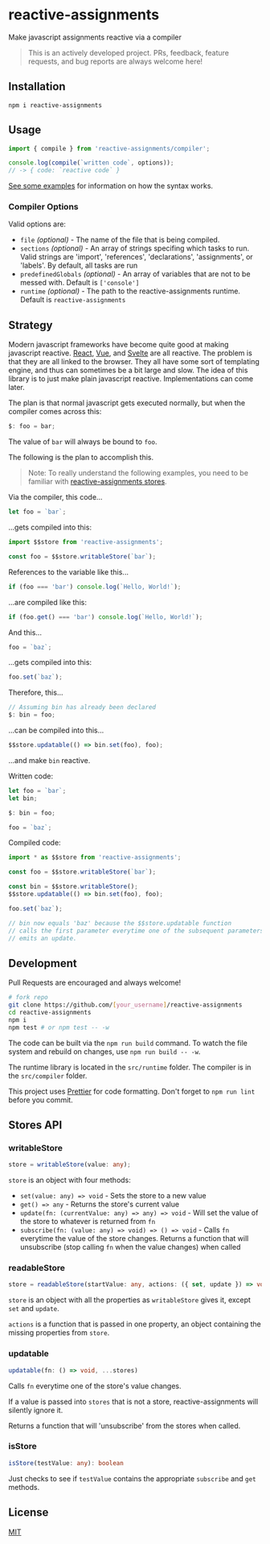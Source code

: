 # reactive-assignments

Make javascript assignments reactive via a compiler

> This is an actively developed project. PRs, feedback, feature requests, and bug reports are always welcome here!

## Installation

```shell
npm i reactive-assignments
```

## Usage

```js
import { compile } from 'reactive-assignments/compiler';

console.log(compile(`written code`, options));
// -> { code: `reactive code` }
```

[See some examples](/tests/compiler/fixture) for information on how the syntax works.

### Compiler Options

Valid options are:

-   `file` _(optional)_ - The name of the file that is being compiled.
-   `sections` _(optional)_ - An array of strings specifing which tasks to run. Valid strings are 'import', 'references', 'declarations', 'assignments', or 'labels'. By default, all tasks are run
-   `predefinedGlobals` _(optional)_ - An array of variables that are not to be messed with. Default is `['console']`
-   `runtime` _(optional)_ - The path to the reactive-assignments runtime. Default is `reactive-assignments`

## Strategy

Modern javascript frameworks have become quite good at making javascript reactive. [React](https://reactjs.org), [Vue](https://vuejs.org), and [Svelte](https://svelte.dev) are all reactive. The problem is that they are all linked to the browser. They all have some sort of templating engine, and thus can sometimes be a bit large and slow. The idea of this library is to just make plain javascript reactive. Implementations can come later.

The plan is that normal javascript gets executed normally, but when the compiler comes across this:

```js
$: foo = bar;
```

The value of `bar` will always be bound to `foo`.

The following is the plan to accomplish this.

> Note: To really understand the following examples, you need to be familiar with [reactive-assignments stores](#stores-api).

Via the compiler, this code...

```js
let foo = `bar`;
```

...gets compiled into this:

```js
import $$store from 'reactive-assignments';

const foo = $$store.writableStore(`bar`);
```

References to the variable like this...

```js
if (foo === 'bar') console.log(`Hello, World!`);
```

...are compiled like this:

```js
if (foo.get() === 'bar') console.log(`Hello, World!`);
```

And this...

```js
foo = `baz`;
```

...gets compiled into this:

```js
foo.set(`baz`);
```

Therefore, this...

```js
// Assuming bin has already been declared
$: bin = foo;
```

...can be compiled into this...

```js
$$store.updatable(() => bin.set(foo), foo);
```

...and make `bin` reactive.

Written code:

```js
let foo = `bar`;
let bin;

$: bin = foo;

foo = `baz`;
```

Compiled code:

```js
import * as $$store from 'reactive-assignments';

const foo = $$store.writableStore(`bar`);

const bin = $$store.writableStore();
$$store.updatable(() => bin.set(foo), foo);

foo.set(`baz`);

// bin now equals 'baz' because the $$store.updatable function
// calls the first parameter everytime one of the subsequent parameters
// emits an update.
```

## Development

Pull Requests are encouraged and always welcome!

```sh
# fork repo
git clone https://github.com/[your_username]/reactive-assignments
cd reactive-assignments
npm i
npm test # or npm test -- -w
```

The code can be built via the `npm run build` command. To watch the file system and rebuild on changes, use `npm run build -- -w`.

The runtime library is located in the `src/runtime` folder. The compiler is in the `src/compiler` folder.

This project uses [Prettier](https://prettier.io) for code formatting. Don't forget to `npm run lint` before you commit.

## Stores API

### writableStore

```ts
store = writableStore(value: any);
```

`store` is an object with four methods:

-   `set(value: any) => void` - Sets the store to a new value
-   `get() => any` - Returns the store's current value
-   `update(fn: (currentValue: any) => any) => void` - Will set the value of the store to whatever is returned from `fn`
-   `subscribe(fn: (value: any) => void) => () => void` - Calls `fn` everytime the value of the store changes. Returns a function that will unsubscribe (stop calling `fn` when the value changes) when called

### readableStore

```ts
store = readableStore(startValue: any, actions: ({ set, update }) => void);
```

`store` is an object with all the properties as `writableStore` gives it, except `set` and `update`.

`actions` is a function that is passed in one property, an object containing the missing properties from `store`.

### updatable

```ts
updatable(fn: () => void, ...stores)
```

Calls `fn` everytime one of the store's value changes.

If a value is passed into `stores` that is not a store, reactive-assignments will silently ignore it.

Returns a function that will 'unsubscribe' from the stores when called.

### isStore

```ts
isStore(testValue: any): boolean
```

Just checks to see if `testValue` contains the appropriate `subscribe` and `get` methods.

## License

[MIT](/LICENSE)
